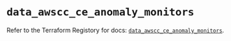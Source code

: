 # `data_awscc_ce_anomaly_monitors`

Refer to the Terraform Registory for docs: [`data_awscc_ce_anomaly_monitors`](https://registry.terraform.io/providers/hashicorp/awscc/0.70.0/docs/data-sources/ce_anomaly_monitors).

